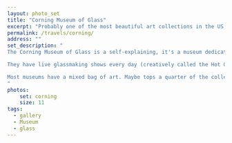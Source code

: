 ```yaml
---
layout: photo_set
title: "Corning Museum of Glass"
excerpt: "Probably one of the most beautiful art collections in the US, specially for a single material"
permalink: /travels/corning/
address: ""
set_description: "
The Corning Museum of Glass is a self-explaining, it's a museum dedicated to glass associated with Corning Glass. It was founded on Corning's 100 year birthday. It has an insanely huge gift shop, one of the largest in the world. That sells pretty much anything glass related that you could imagine. The museum itself has 35 centuries of glass art and artifacts on display. And they're bloody beautiful.

They have live glassmaking shows every day (creatively called the Hot Glass Show). They also have a fiber optic demo every day as well. And also rather fun, they have a glass breaking demo. And they have an art studio where they teach folks how to make glass art.

Most museums have a mixed bag of art. Maybe tops a quarter of the collection is great or captivating. Not everyone digs every type of art, so they have to cater to many tastes. Corning Museum? Nearly everything is either absolutely stunning or interesting. Way too much modern art that gets displayed looks like it could be make by a five year old handed random materials. Not here. Even the contemporary modern art is amazing, and contemporary modern art is usually terrible.
"
photos:
    set: corning
    size: 11
tags:
  - gallery
  - Museum
  - glass
---
```

